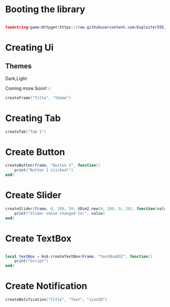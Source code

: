 # Booting the library
```lua

loadstring(game:Httpget(https://raw.githubusercontent.com/Exploiter555/Scripts/main/XB.lua))()
```

# Creating Ui
## Themes
Dark,Light

Coming more Soon! 💡
```lua
createFrame("Title", "theme")
```


# Creating Tab
```lua
createTab("Tab 1")
```

# Create Button
```lua
createButton(frame, "Button 1", function()
    print("Button 1 clicked!")
end)
```

# Create Slider
```lua
createSlider(frame, 0, 100, 50, UDim2.new(0, 200, 0, 20), function(value)
    print("Slider value changed to:", value)
end)
```

# Create TextBox
```lua

local textBox = Hub.createTextBox(Frame, "textBoxESC", function()
    print("Script")
end)
```

# Create Notification
```lua
createNotification("Title", "Text", "iconID")
```